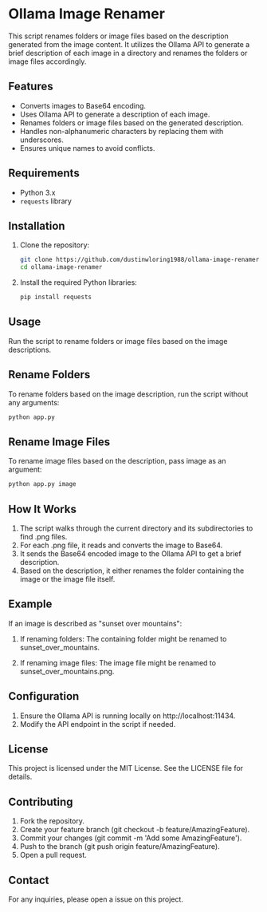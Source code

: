 # Ollama Image Renamer

This script renames folders or image files based on the description generated from the image content. It utilizes the Ollama API to generate a brief description of each image in a directory and renames the folders or image files accordingly.

## Features

- Converts images to Base64 encoding.
- Uses Ollama API to generate a description of each image.
- Renames folders or image files based on the generated description.
- Handles non-alphanumeric characters by replacing them with underscores.
- Ensures unique names to avoid conflicts.

## Requirements

- Python 3.x
- `requests` library

## Installation

1. Clone the repository:

   ```sh
   git clone https://github.com/dustinwloring1988/ollama-image-renamer.git
   cd ollama-image-renamer
   ```

2. Install the required Python libraries:

   ```sh
   pip install requests
   ```
   
## Usage

Run the script to rename folders or image files based on the image descriptions.

## Rename Folders

To rename folders based on the image description, run the script without any arguments:

   ```sh
   python app.py
   ```
   
## Rename Image Files

To rename image files based on the description, pass image as an argument:

   ```sh
   python app.py image
   ```
   
## How It Works

1. The script walks through the current directory and its subdirectories to find .png files.
2. For each .png file, it reads and converts the image to Base64.
3. It sends the Base64 encoded image to the Ollama API to get a brief description.
4. Based on the description, it either renames the folder containing the image or the image file itself.

## Example

If an image is described as "sunset over mountains":

1. If renaming folders: The containing folder might be renamed to sunset_over_mountains.
	
2. If renaming image files: The image file might be renamed to sunset_over_mountains.png.

## Configuration

1. Ensure the Ollama API is running locally on http://localhost:11434.
2. Modify the API endpoint in the script if needed.

## License

This project is licensed under the MIT License. See the LICENSE file for details.

## Contributing

1. Fork the repository.
2. Create your feature branch (git checkout -b feature/AmazingFeature).
3. Commit your changes (git commit -m 'Add some AmazingFeature').
4. Push to the branch (git push origin feature/AmazingFeature).
5. Open a pull request.

## Contact

For any inquiries, please open a issue on this project.
